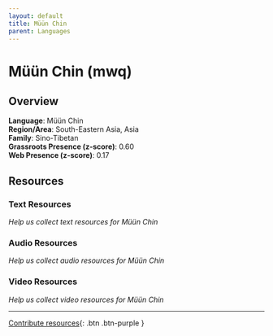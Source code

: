 ```yaml
---
layout: default
title: Müün Chin
parent: Languages
---
```


# Müün Chin (mwq)

## Overview

**Language**: Müün Chin  
**Region/Area**: South-Eastern Asia, Asia  
**Family**: Sino-Tibetan  
**Grassroots Presence (z-score)**: 0.60  
**Web Presence (z-score)**: 0.17  

## Resources

### Text Resources
*Help us collect text resources for Müün Chin*

### Audio Resources
*Help us collect audio resources for Müün Chin*

### Video Resources
*Help us collect video resources for Müün Chin*

---

[Contribute resources](https://forms.office.com/e/1SfLJx3u1r){: .btn .btn-purple }
